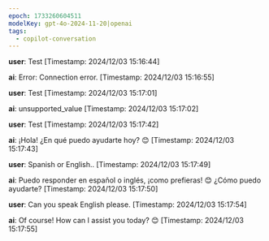 ```yaml
---
epoch: 1733260604511
modelKey: gpt-4o-2024-11-20|openai
tags:
  - copilot-conversation
---
```


**user**: Test
[Timestamp: 2024/12/03 15:16:44]

**ai**: Error: Connection error.
[Timestamp: 2024/12/03 15:16:55]

**user**: Test
[Timestamp: 2024/12/03 15:17:01]

**ai**: unsupported_value
[Timestamp: 2024/12/03 15:17:02]

**user**: Test
[Timestamp: 2024/12/03 15:17:42]

**ai**: ¡Hola! ¿En qué puedo ayudarte hoy? 😊
[Timestamp: 2024/12/03 15:17:43]

**user**: Spanish or English..
[Timestamp: 2024/12/03 15:17:49]

**ai**: Puedo responder en español o inglés, ¡como prefieras! 😊 ¿Cómo puedo ayudarte?
[Timestamp: 2024/12/03 15:17:50]

**user**: Can you speak English please.
[Timestamp: 2024/12/03 15:17:54]

**ai**: Of course! How can I assist you today? 😊
[Timestamp: 2024/12/03 15:17:55]